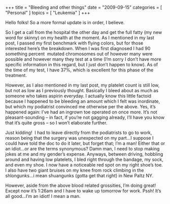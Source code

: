 +++
title = "Bleeding and other things"
date = "2009-09-15"
categories = [ "Personal" ]
topics = [ "Leukemia" ]
+++

Hello folks! So a more formal update is in order, I believe.

<!--more-->

So I get a call from the hospital the other day and get the full fatty (my new word for skinny) on my health at the moment. As I mentioned in my last post, I passed my first benchmark with flying colors, but for those interested here&#8217;s the breakdown. When I was first diagnosed I had 90 something percent  mutated chromosomes out of however many were possible and however many they test at a time (I&#8217;m sorry I don&#8217;t have more specific information in this regard, but I just don&#8217;t happen to know). As of the time of my test, I have 37%, which is excellent for this phase of the treatment.

However, as I also mentioned in my last post, my platelet count is still low, but not as low as I previously thought. Basically I bleed about as much as someone who takes aspirin everyday. I actually know this little factoid because I happened to be bleeding an amount which I felt was inordinate, but which my podiatrist convinced me otherwise per the above. Yes, it&#8217;s happened again: I&#8217;ve had an ingrown toe operated on once more. It&#8217;s not pleasant-sounding &#8211; in fact, if you&#8217;re not gagging already, I&#8217;ll have you know that it&#8217;s quite gross &#8211; so I won&#8217;t elaborate further.

Just kidding!  I had to leave directly from the podiatrists to go to work, reason being that the surgery was unexpected on my part&#8230;I suppose I could have told the doc to do it later, but forget that; I&#8217;m a man! Either that or an idiot&#8230;or are the terms synonymous? Damn man, I need to stop making jokes at me and my gender&#8217;s expense. Anyways, between driving, hobbling around and having low platelets, I bled right through the bandage, my sock, and even my shoe. I now have a noticeable red spot on my right shoe&#8217;s toe. I also have two giant bruises on my knee from rock climbing in the shlongunks&#8230;i mean shuangunks (gotta get that right) in New Paltz NY.

However, aside from the above blood related grossities, I&#8217;m doing great! Except now it&#8217;s 1:26am and I have to wake up tomorrow for work. Pssh! It&#8217;s all good&#8230;I&#8217;m an idiot! I mean a man.
